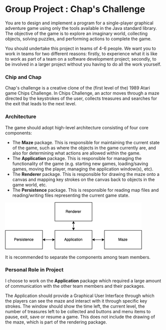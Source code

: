 # Group Project : Chap's Challenge

You are to design and implement a program for a single-player graphical adventure game using only the tools available in the Java standard library. The objective of the game is to explore an imaginary world, collecting objects, solving puzzles, and performing actions to complete the game.

You should undertake this project in teams of 4-6 people. We want you to work in teams for two different reasons: firstly, to experience what it is like to work as part of a team on a software development project; secondly, to be involved in a larger project without you having to do all the work yourself.

### Chip and Chap

Chap's challenge is a creative clone of the (first level of the) 1989 Atari game Chips Challenge. In Chips Challenge, an actor moves through a maze directed by the keystrokes of the user, collects treasures and searches for the exit that leads to the next level.

### Architecture

The game should adopt high-level architecture consisting of four core components:
- The **Maze** package. This is responsible for maintaining the current state of the game, such as where the objects in the game currently are, and also for determining what actions are allowed within the game. 
- The **Application** package. This is responsible for managing the functionality of the game (e.g. starting new games, loading/saving games, moving the player, managing the application window(s), etc).
- The **Renderer** package. This is responsible for drawing the maze onto a canvas and mapping key strokes on the canvas back to objects in the game world, etc.
- The **Persistence** package. This is responsible for reading map files and reading/writing files representing the current game state. 

![](Architecture.png)

It is recommended to separate the components among team members. 

### Personal Role in Project

I choose to work on the **Application** package which required a large amount of communication with the other team members and their packages. 

The Application should provide a Graphical User Interface through which the players can see the maze and interact with it through specific key strokes. The window should show the time left, the current level, the number of treasures left to be collected and buttons and menu items to pause, exit, save or resume a game. This does not include the drawing of the maze, which is part of the rendering package. 
